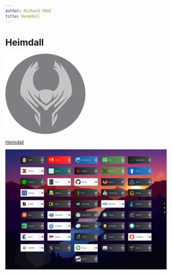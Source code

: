 ```yaml
---
author: Richard CRUZ
title: Heimdall
---
```


# Heimdall

![Logo Heimdall](../img/logo_heimdall.png)

[Heimdall](https://heimdall.site/)

![Heimdall](../img/heimdall.png)